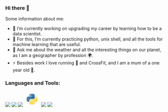 ### Hi there 👋

Some information about me:
- 🔭 I’m currently working on upgrading my career by learning how to be a data scientist.
- 🌱 For this, I’m currently practicing python, unix shell, and all the tools for machine learning that are useful.
- 💬 Ask me about the weather and all the interesting things on our planet, as I am a geographer by profession :earth_africa:.
- ⚡ Besides work I love running :runner: and CrossFit, and I am a mum of a one year old :baby:.

### Languages and Tools:
<img src="https://camo.githubusercontent.com/bbb327d6ba7708520eaafd13396fed64d73bf5df5c4cdd0ba03cf0843f7a9340/68747470733a2f2f7777772e766563746f726c6f676f2e7a6f6e652f6c6f676f732f676e755f626173682f676e755f626173682d69636f6e2e737667" width="50"> <img src="https://camo.githubusercontent.com/fbfcb9e3dc648adc93bef37c718db16c52f617ad055a26de6dc3c21865c3321d/68747470733a2f2f7777772e766563746f726c6f676f2e7a6f6e652f6c6f676f732f6769742d73636d2f6769742d73636d2d69636f6e2e737667" width="50"> <img src="https://camo.githubusercontent.com/adcd9529bad8cc59ef8d8dde18bb33a7d7093fc55785253f664aba33de7a4f9c/68747470733a2f2f646563617465632e64652f77702d636f6e74656e742f75706c6f6164732f323032312f30362f506f737467726553514c5f4c6f676f2e706e67" width="50"> <img src="https://raw.githubusercontent.com/github/explore/80688e429a7d4ef2fca1e82350fe8e3517d3494d/topics/python/python.png" width="50"> <img src="https://camo.githubusercontent.com/69ce21304adac467a8251181f98932e1785abd9d718cdd8edc78d1abbf2dcb49/68747470733a2f2f75706c6f61642e77696b696d656469612e6f72672f77696b6970656469612f636f6d6d6f6e732f302f30352f5363696b69745f6c6561726e5f6c6f676f5f736d616c6c2e737667" width="50"> <img src="https://camo.githubusercontent.com/b861b92581ad5a7b81147073d729eda727f71985d72f3dd198e0afd792a6f9de/68747470733a2f2f7777772e766563746f726c6f676f2e7a6f6e652f6c6f676f732f74656e736f72666c6f772f74656e736f72666c6f772d69636f6e2e737667" width="50">
